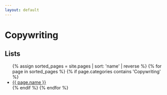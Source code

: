 ```yaml
---
layout: default
---
```


# Copywriting

## Lists
<ul>
{% assign sorted_pages = site.pages | sort: 'name' | reverse %}
{% for page in sorted_pages %}
  {% if page.categories contains 'Copywriting' %}
    <li>
      <a href="{{ page.url | relative_url }}">{{ page.name }}</a>
    </li>
  {% endif %}
{% endfor %}
</ul>